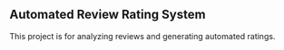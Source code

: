 <h2>Automated Review Rating System</h2>

This project is for analyzing reviews and generating automated ratings.

